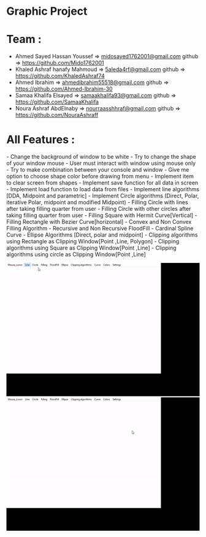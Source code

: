 # Graphic Project
# Team :<br>
- Ahmed Sayed Hassan Youssef => midosayed1762001@gmail.com   <tr> github => https://github.com/Mido1762001 <br>
-  Khaled Ashraf hanafy Mahmoud =>  5aleda4rf@gmail.com        github => https://github.com/KhaledAshraf74 <br> 
-  Ahmed Ibrahim => ahmedibrahim55518@gmail.com    github => https://github.com/Ahmed-Ibrahim-30 <br> 
-  Samaa Khalifa Elsayed =>  samaakhalifa93@gmail.com      github => https://github.com/SamaaKhalifa <br> 
-  Noura Ashraf AbdElnaby => nourraasshhraf@gmail.com      github =>  https://github.com/NouraAshraff<br> 

<h1> All Features : </h1>
- Change the background of window to be white
- Try to change the shape of your window mouse
- User must interact with window using mouse only 
- Try to make combination between your console and window 
- Give me option to choose shape color before drawing from menu
- Implement item to clear screen from shapes
- Implement save function for all data in screen 
- Implement load function to load data from files
- Implement line algorithms [DDA, Midpoint and parametric]
- Implement Circle algorithms (Direct, Polar, iterative Polar, midpoint and 
modified Midpoint)
- Filling Circle with lines after taking filling quarter from user
- Filling Circle with other circles after taking filling quarter from user
- Filling Square with Hermit Curve[Vertical]
- Filling Rectangle with Bezier Curve[horizontal]
- Convex and Non Convex Filling Algorithm 
- Recursive and Non Recursive FloodFill
- Cardinal Spline Curve
- Ellipse Algorithms [Direct, polar and midpoint]
- Clipping algorithms using Rectangle as Clipping Window[Point ,Line, Polygon] 
- Clipping algorithms using Square as Clipping Window[Point ,Line]
- Clipping algorithms using circle as Clipping Window[Point ,Line]

![This is an image](https://github.com/Ahmed-Ibrahim-30/Graphics-Project/blob/master/screee1.gif?raw=true)
![This is an image](https://github.com/Ahmed-Ibrahim-30/Graphics-Project/blob/master/screen2.gif?raw=true)

